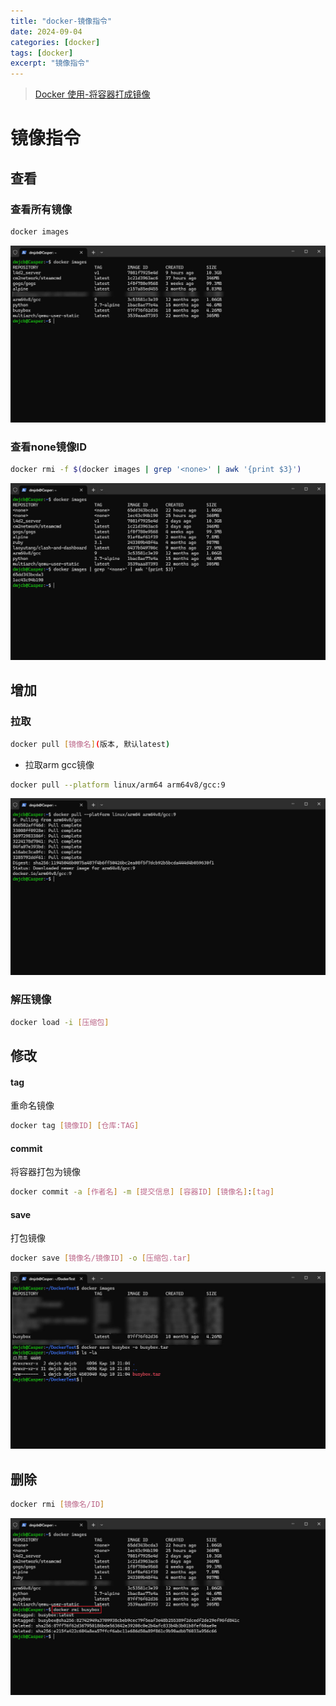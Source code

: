 ```yaml
---
title: "docker-镜像指令"
date: 2024-09-04
categories: [docker]
tags: [docker]
excerpt: "镜像指令"
---
```


> [Docker 使用-将容器打成镜像](https://blog.csdn.net/weixin_45505313/article/details/125020076)

# 镜像指令

## 查看

### 查看所有镜像

```sh
docker images
```

![](/Resource/Imgur/20241110_235952.jpg)

### 查看none镜像ID

```sh
docker rmi -f $(docker images | grep '<none>' | awk '{print $3}') 
```

![](/Resource/Imgur/20241112_214239.jpg)

## 增加

### 拉取

```sh
docker pull [镜像名](版本, 默认latest)
```

- 拉取arm gcc镜像

```sh
docker pull --platform linux/arm64 arm64v8/gcc:9
```

![](/Resource/Imgur/20241110_235738.jpg)

### 解压镜像

```sh
docker load -i [压缩包]
```

## 修改

#### tag

重命名镜像

```sh
docker tag [镜像ID] [仓库:TAG]
```

#### commit

将容器打包为镜像

```sh
docker commit -a [作者名] -m [提交信息] [容器ID] [镜像名]:[tag]
```

#### save

打包镜像

```sh
docker save [镜像名/镜像ID] -o [压缩包.tar]
```

![](/Resource/Imgur/20241111_000508.jpg)

## 删除

```sh
docker rmi [镜像名/ID]
```

![](/Resource/Imgur/20241112_213900.jpg)


